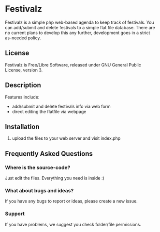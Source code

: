 # Festivalz

Festivalz is a simple php web-based agenda to keep track of festivals. You can add/submit and delete festivals to a simple flat file database. There are no current plans to develop this any further, development goes in a strict as-needed policy.


## License
Festivalz is Free/Libre Software, released under GNU General Public License, version 3.

## Description

Features include:

* add/submit and delete festivals info via web form
* direct editing the flatfile via webpage

 

## Installation
1.  upload the files to your web server and visit index.php


## Frequently Asked Questions

### Where is the source-code?
Just edit the files. Everything you need is inside :)

### What about bugs and ideas?
If you have any bugs to report or ideas, please create a new issue.

 

### Support
If you have problems, we suggest you check folder/file permissions.

